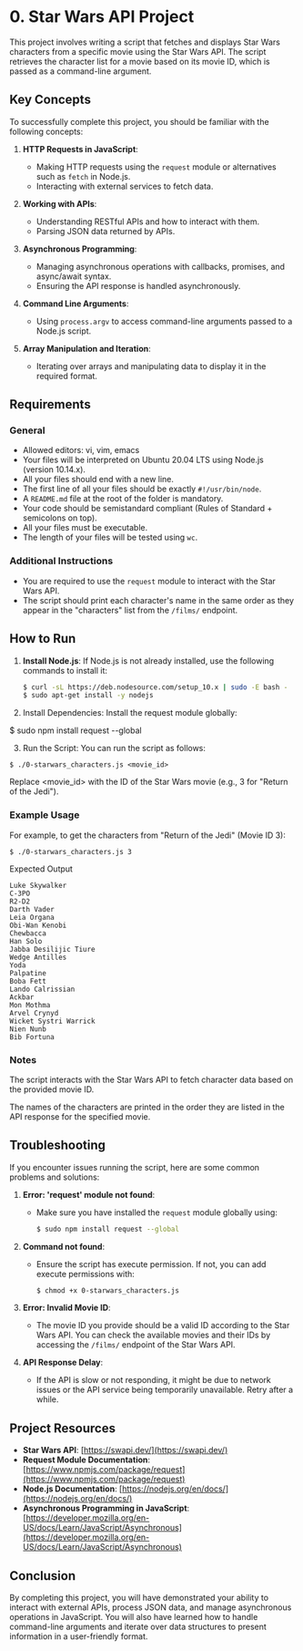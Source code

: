 # 0. Star Wars API Project

This project involves writing a script that fetches and displays Star Wars characters from a specific movie using the Star Wars API. The script retrieves the character list for a movie based on its movie ID, which is passed as a command-line argument.

## Key Concepts

To successfully complete this project, you should be familiar with the following concepts:

1. **HTTP Requests in JavaScript**:
   - Making HTTP requests using the `request` module or alternatives such as `fetch` in Node.js.
   - Interacting with external services to fetch data.

2. **Working with APIs**:
   - Understanding RESTful APIs and how to interact with them.
   - Parsing JSON data returned by APIs.

3. **Asynchronous Programming**:
   - Managing asynchronous operations with callbacks, promises, and async/await syntax.
   - Ensuring the API response is handled asynchronously.

4. **Command Line Arguments**:
   - Using `process.argv` to access command-line arguments passed to a Node.js script.

5. **Array Manipulation and Iteration**:
   - Iterating over arrays and manipulating data to display it in the required format.

## Requirements

### General
- Allowed editors: vi, vim, emacs
- Your files will be interpreted on Ubuntu 20.04 LTS using Node.js (version 10.14.x).
- All your files should end with a new line.
- The first line of all your files should be exactly `#!/usr/bin/node`.
- A `README.md` file at the root of the folder is mandatory.
- Your code should be semistandard compliant (Rules of Standard + semicolons on top).
- All your files must be executable.
- The length of your files will be tested using `wc`.

### Additional Instructions
- You are required to use the `request` module to interact with the Star Wars API.
- The script should print each character's name in the same order as they appear in the "characters" list from the `/films/` endpoint.

## How to Run

1. **Install Node.js**:
   If Node.js is not already installed, use the following commands to install it:
   ```bash
   $ curl -sL https://deb.nodesource.com/setup_10.x | sudo -E bash -
   $ sudo apt-get install -y nodejs

2. Install Dependencies: Install the request module globally:

$ sudo npm install request --global


3. Run the Script: You can run the script as follows:
```
$ ./0-starwars_characters.js <movie_id>
```
Replace <movie_id> with the ID of the Star Wars movie (e.g., 3 for "Return of the Jedi").


### Example Usage

For example, to get the characters from "Return of the Jedi" (Movie ID 3):
```
$ ./0-starwars_characters.js 3
```
Expected Output
```
Luke Skywalker
C-3PO
R2-D2
Darth Vader
Leia Organa
Obi-Wan Kenobi
Chewbacca
Han Solo
Jabba Desilijic Tiure
Wedge Antilles
Yoda
Palpatine
Boba Fett
Lando Calrissian
Ackbar
Mon Mothma
Arvel Crynyd
Wicket Systri Warrick
Nien Nunb
Bib Fortuna
```
### Notes

The script interacts with the Star Wars API to fetch character data based on the provided movie ID.

The names of the characters are printed in the order they are listed in the API response for the specified movie.

## Troubleshooting

If you encounter issues running the script, here are some common problems and solutions:

1. **Error: 'request' module not found**:
   - Make sure you have installed the `request` module globally using:
     ```bash
     $ sudo npm install request --global
     ```

2. **Command not found**:
   - Ensure the script has execute permission. If not, you can add execute permissions with:
     ```bash
     $ chmod +x 0-starwars_characters.js
     ```

3. **Error: Invalid Movie ID**:
   - The movie ID you provide should be a valid ID according to the Star Wars API. You can check the available movies and their IDs by accessing the `/films/` endpoint of the Star Wars API.

4. **API Response Delay**:
   - If the API is slow or not responding, it might be due to network issues or the API service being temporarily unavailable. Retry after a while.

## Project Resources

- **Star Wars API**: [https://swapi.dev/](https://swapi.dev/)
- **Request Module Documentation**: [https://www.npmjs.com/package/request](https://www.npmjs.com/package/request)
- **Node.js Documentation**: [https://nodejs.org/en/docs/](https://nodejs.org/en/docs/)
- **Asynchronous Programming in JavaScript**: [https://developer.mozilla.org/en-US/docs/Learn/JavaScript/Asynchronous](https://developer.mozilla.org/en-US/docs/Learn/JavaScript/Asynchronous)

## Conclusion

By completing this project, you will have demonstrated your ability to interact with external APIs, process JSON data, and manage asynchronous operations in JavaScript. You will also have learned how to handle command-line arguments and iterate over data structures to present information in a user-friendly format.




